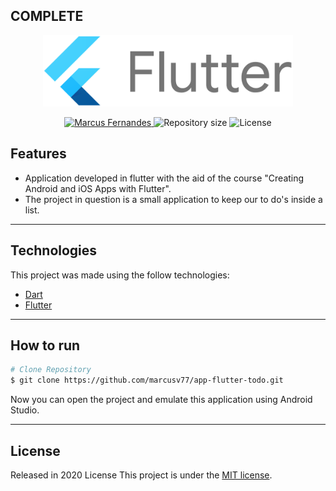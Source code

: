 ## COMPLETE

<p align="center">
   <img src="./print/Flutter.png" alt="Flutter" width="400"/>
</p>

<p align="center">	
   <a href="https://www.linkedin.com/in/marcus-fernandes-f77/">
      <img alt="Marcus Fernandes" src="https://img.shields.io/badge/Marcus-30416A?style=flat&logo=linkedin&labelColor=30416A" />
   </a>
  <img alt="Repository size" src="https://img.shields.io/github/repo-size/marcusv77/app-flutter-todo?color=30416A&label=Repo%20size">
  <img alt="License" src="https://img.shields.io/badge/license-MIT-30416A">
</p>


## Features

* Application developed in flutter with the aid of the course "Creating Android and iOS Apps with Flutter". 
* The project in question is a small application to keep our to do's inside a list.

---

## Technologies
This project was made using the follow technologies:

* [Dart](https://dart.dev/)      
* [Flutter](https://flutter.dev/)       

---

## How to run
```bash
# Clone Repository
$ git clone https://github.com/marcusv77/app-flutter-todo.git
```
Now you can open the project and emulate this application using Android Studio.

---

## License

Released in 2020 License
This project is under the [MIT license](./LICENSE).
